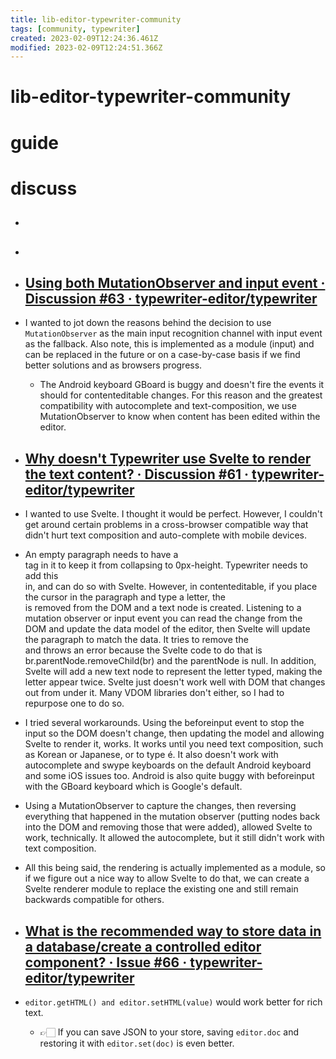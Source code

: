 ```yaml
---
title: lib-editor-typewriter-community
tags: [community, typewriter]
created: 2023-02-09T12:24:36.461Z
modified: 2023-02-09T12:24:51.366Z
---
```


# lib-editor-typewriter-community

# guide


# discuss
- ## 

- ## 

- ## [Using both MutationObserver and input event · Discussion #63 · typewriter-editor/typewriter](https://github.com/typewriter-editor/typewriter/discussions/63)
- I wanted to jot down the reasons behind the decision to use `MutationObserver` as the main input recognition channel with input event as the fallback. Also note, this is implemented as a module (input) and can be replaced in the future or on a case-by-case basis if we find better solutions and as browsers progress.
  - The Android keyboard GBoard is buggy and doesn't fire the events it should for contenteditable changes. For this reason and the greatest compatibility with autocomplete and text-composition, we use MutationObserver to know when content has been edited within the editor.

- ## [Why doesn't Typewriter use Svelte to render the text content? · Discussion #61 · typewriter-editor/typewriter](https://github.com/typewriter-editor/typewriter/discussions/61)
- I wanted to use Svelte. I thought it would be perfect. However, I couldn't get around certain problems in a cross-browser compatible way that didn't hurt text composition and auto-complete with mobile devices.
- An empty paragraph needs to have a <br> tag in it to keep it from collapsing to 0px-height. Typewriter needs to add this <br> in, and can do so with Svelte. However, in contenteditable, if you place the cursor in the paragraph and type a letter, the <br> is removed from the DOM and a text node is created. Listening to a mutation observer or input event you can read the change from the DOM and update the data model of the editor, then Svelte will update the paragraph to match the data. It tries to remove the <br> and throws an error because the Svelte code to do that is br.parentNode.removeChild(br) and the parentNode is null. In addition, Svelte will add a new text node to represent the letter typed, making the letter appear twice. Svelte just doesn't work well with DOM that changes out from under it. Many VDOM libraries don't either, so I had to repurpose one to do so.
- I tried several workarounds. Using the beforeinput event to stop the input so the DOM doesn't change, then updating the model and allowing Svelte to render it, works. It works until you need text composition, such as Korean or Japanese, or to type é. It also doesn't work with autocomplete and swype keyboards on the default Android keyboard and some iOS issues too. Android is also quite buggy with beforeinput with the GBoard keyboard which is Google's default.
- Using a MutationObserver to capture the changes, then reversing everything that happened in the mutation observer (putting nodes back into the DOM and removing those that were added), allowed Svelte to work, technically. It allowed the autocomplete, but it still didn't work with text composition.
- All this being said, the rendering is actually implemented as a module, so if we figure out a nice way to allow Svelte to do that, we can create a Svelte renderer module to replace the existing one and still remain backwards compatible for others.

- ## [What is the recommended way to store data in a database/create a controlled editor component? · Issue #66 · typewriter-editor/typewriter](https://github.com/typewriter-editor/typewriter/issues/66)
- `editor.getHTML() and editor.setHTML(value)` would work better for rich text. 
  - 👉🏻 If you can save JSON to your store, saving `editor.doc` and restoring it with `editor.set(doc)` is even better.
